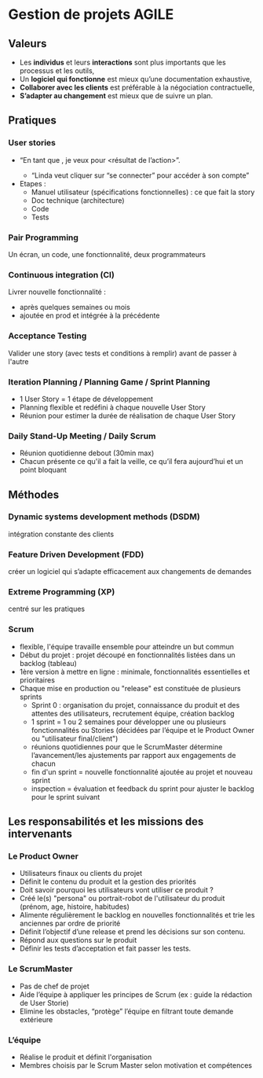 # Gestion de projets AGILE

## Valeurs
- Les **individus** et leurs **interactions** sont plus importants que les processus et les outils,
- Un **logiciel qui fonctionne** est mieux qu’une documentation exhaustive,
- **Collaborer avec les clients** est préférable à la négociation contractuelle,
- **S’adapter au changement** est mieux que de suivre un plan.

## Pratiques
### User stories
- “En tant que <utilisateur>, je veux <faire une action> pour <résultat de l’action>”.
  - “Linda veut cliquer sur “se connecter” pour accéder à son compte”
- Etapes : 
  - Manuel utilisateur (spécifications fonctionnelles) : ce que fait la story
  - Doc technique (architecture)
  - Code
  - Tests

### Pair Programming
Un écran, un code, une fonctionnalité, deux programmateurs

### Continuous integration (CI)
Livrer nouvelle fonctionnalité :
- après quelques semaines ou mois
- ajoutée en prod et intégrée à la précédente

### Acceptance Testing
Valider une story (avec tests et conditions à remplir) avant de passer à l'autre

### Iteration Planning / Planning Game / Sprint Planning
- 1 User Story = 1 étape de développement
- Planning flexible et redéfini à chaque nouvelle User Story
- Réunion pour estimer la durée de réalisation de chaque User Story

### Daily Stand-Up Meeting / Daily Scrum
- Réunion quotidienne debout (30min max)
- Chacun présente ce qu'il a fait la veille, ce qu’il fera aujourd’hui et un point bloquant

## Méthodes
### Dynamic systems development methods (DSDM)
intégration constante des clients

### Feature Driven Development (FDD)
créer un logiciel qui s’adapte efficacement aux changements de demandes

### Extreme Programming (XP)
centré sur les pratiques

### Scrum
- flexible, l'équipe travaille ensemble pour atteindre un but commun
- Début du projet : projet découpé en fonctionnalités listées dans un backlog (tableau)
- 1ère version à mettre en ligne : minimale, fonctionnalités essentielles et prioritaires
- Chaque mise en production ou "release" est constituée de plusieurs sprints
  - Sprint 0 : organisation du projet, connaissance du produit et des attentes des utilisateurs, recrutement équipe, création backlog
  - 1 sprint = 1 ou 2 semaines pour développer une ou plusieurs fonctionnalités ou Stories (décidées par l’équipe et le Product Owner ou "utilisateur final/client")
  - réunions quotidiennes pour que le ScrumMaster détermine l’avancement/les ajustements par rapport aux engagements de chacun
  - fin d'un sprint = nouvelle fonctionnalité ajoutée au projet et nouveau sprint
  - inspection = évaluation et feedback du sprint pour ajuster le backlog pour le sprint suivant

## Les responsabilités et les missions des intervenants

### Le Product Owner
- Utilisateurs finaux ou clients du projet
- Définit le contenu du produit et la gestion des priorités
- Doit savoir pourquoi les utilisateurs vont utiliser ce produit ?
- Créé le(s) "persona" ou portrait-robot de l'utilisateur du produit (prénom, age, histoire, habitudes)
- Alimente régulièrement le backlog en nouvelles fonctionnalités et trie les anciennes par ordre de priorité
- Définit l’objectif d’une release et prend les décisions sur son contenu.
- Répond aux questions sur le produit
- Définir les tests d’acceptation et fait passer les tests.

### Le ScrumMaster
- Pas de chef de projet
- Aide l’équipe à appliquer les principes de Scrum (ex : guide la rédaction de User Storie)
- Elimine les obstacles, “protège” l’équipe en filtrant toute demande extérieure

### L’équipe
- Réalise le produit et définit l'organisation
- Membres choisis par le Scrum Master selon motivation et compétences
